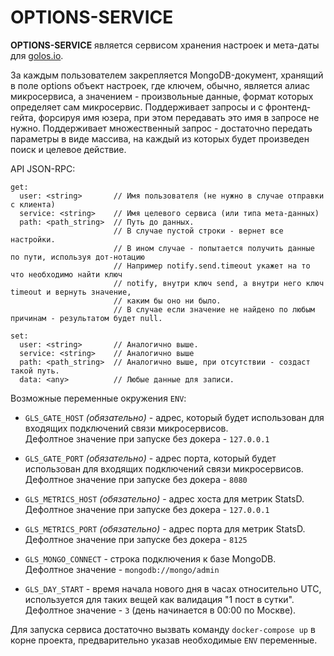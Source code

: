 # OPTIONS-SERVICE

**OPTIONS-SERVICE** является сервисом хранения настроек и мета-даты для [golos.io](https://golos.io).

За каждым пользователем закрепляется MongoDB-документ, хранящий в поле options объект настроек, где ключем, обычно,
является алиас микросервиса, а значением - произвольные данные, формат которых определяет сам микросервис.
Поддерживает запросы и с фронтенд-гейта, форсируя имя юзера, при этом передавать это имя в запросе не нужно.
Поддерживает множественный запрос - достаточно передать параметры в виде массива, на каждый из которых
будет произведен поиск и целевое действие.

API JSON-RPC:

 ```
 get:
   user: <string>       // Имя пользователя (не нужно в случае отправки с клиента)
   service: <string>    // Имя целевого сервиса (или типа мета-данных)
   path: <path_string>  // Путь до данных. 
                        // В случае пустой строки - вернет все настройки.
                        // В ином случае - попытается получить данные по пути, используя дот-нотацию
                        // Например notify.send.timeout укажет на то что необходимо найти ключ
                        // notify, внутри ключ send, а внутри него ключ timeout и вернуть значение,
                        // каким бы оно ни было.
                        // В случае если значение не найдено по любым причинам - результатом будет null.
   
 set:
   user: <string>       // Аналогично выше.
   service: <string>    // Аналогично выше
   path: <path_string>  // Аналогично выше, при отсутствии - создаст такой путь.
   data: <any>          // Любые данные для записи.
 ```

Возможные переменные окружения `ENV`:
   
  - `GLS_GATE_HOST` *(обязательно)* - адрес, который будет использован для входящих подключений связи микросервисов.  
   Дефолтное значение при запуске без докера - `127.0.0.1`
  
  - `GLS_GATE_PORT` *(обязательно)* - адрес порта, который будет использован для входящих подключений связи микросервисов.  
   Дефолтное значение при запуске без докера - `8080`
  
  - `GLS_METRICS_HOST` *(обязательно)* - адрес хоста для метрик StatsD.  
   Дефолтное значение при запуске без докера - `127.0.0.1`
        
  - `GLS_METRICS_PORT` *(обязательно)* - адрес порта для метрик StatsD.  
   Дефолтное значение при запуске без докера - `8125`
  
  - `GLS_MONGO_CONNECT` - строка подключения к базе MongoDB.  
   Дефолтное значение - `mongodb://mongo/admin`
  
  - `GLS_DAY_START` - время начала нового дня в часах относительно UTC, используется для таких вещей как валидация "1 пост в сутки".    
   Дефолтное значение - `3` (день начинается в 00:00 по Москве). 

Для запуска сервиса достаточно вызвать команду `docker-compose up` в корне проекта, предварительно указав необходимые `ENV` переменные.    

